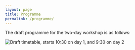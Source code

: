 ```yaml
---
layout: page
title: Programme
permalink: /programme/
---
```


The draft programme for the two-day workshop is as follows:

<img src="{{ site.baseurl }}/assets/vihar2019-schedule.png" alt="Draft timetable, starts 10:30 on day 1, and 9:30 on day 2"/>


